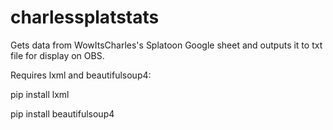 # charlessplatstats
Gets data from WowItsCharles's Splatoon Google sheet and outputs it to txt file for display on OBS.

Requires lxml and beautifulsoup4:

pip install lxml

pip install beautifulsoup4
